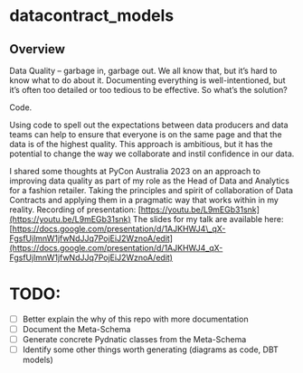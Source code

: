 # datacontract_models

## Overview
Data Quality – garbage in, garbage out. We all know that, but it’s hard to know what to do about it. Documenting everything is well-intentioned, but it’s often too detailed or too tedious to be effective. So what’s the solution?

Code.

Using code to spell out the expectations between data producers and data teams can help to ensure that everyone is on the same page and that the data is of the highest quality. This approach is ambitious, but it has the potential to change the way we collaborate and instil confidence in our data.

I shared some thoughts at PyCon Australia 2023 on an approach to improving data quality as part of my role as the Head of Data and Analytics for a fashion retailer. Taking the principles and spirit of collaboration of Data Contracts and applying them in a pragmatic way that works within in my reality.
Recording of presentation: [https://youtu.be/L9mEGb31snk](https://youtu.be/L9mEGb31snk)
The slides for my talk are available here: [https://docs.google.com/presentation/d/1AJKHWJ4\_qX-FgsfUjlmnW1jfwNdJJq7PojEiJ2WznoA/edit](https://docs.google.com/presentation/d/1AJKHWJ4_qX-FgsfUjlmnW1jfwNdJJq7PojEiJ2WznoA/edit)

# TODO:
* [ ] Better explain the why of this repo with more documentation
* [ ] Document the Meta-Schema
* [ ] Generate concrete Pydnatic classes from the Meta-Schema
* [ ] Identify some other things worth generating (diagrams as code, DBT models)
